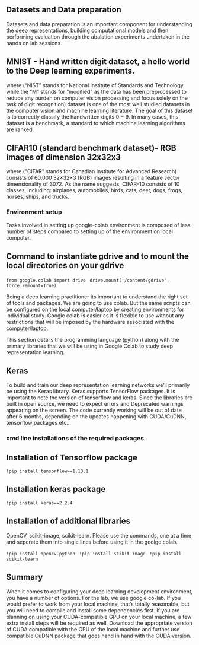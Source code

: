 ## Datasets and Data preparation

Datasets and data preparation is an important component for understanding the deep representations, building computational models and then performing evaluation   through the abalation experiments undertaken in the hands on lab sessions.

## MNIST - Hand written digit dataset, a hello world to the Deep learning experiments.

where (“NIST” stands for National Institute of Standards and Technology while the “M”
stands for “modified” as the data has been preprocessed to reduce any burden on computer vision
processing and focus solely on the task of digit recognition) dataset is one of the most well studied
datasets in the computer vision and machine learning literature. The goal of this dataset is to correctly classify the handwritten digits 0 − 9.
In many cases, this dataset is a benchmark, a standard to which machine learning algorithms are ranked.

## CIFAR10 (standard benchmark dataset)- RGB images of dimension 32x32x3

where ("CIFAR" stands for Canadian Institute for Advanced Research) consists of 60,000 32×32×3 (RGB) images resulting in a feature vector dimensionality of 3072.
As the name suggests, CIFAR-10 consists of 10 classes, including: airplanes, automobiles, birds, cats, deer, dogs, frogs, horses, ships, and trucks.

### Environment setup ###

Tasks involved in setting up google-colab environment is composed of less number of steps compared to setting up of the environment on local computer.

## Command to instantiate gdrive and to mount the local directories on your gdrive
` from google.colab import drive `
` drive.mount('/content/gdrive', force_remount=True)`

Being a deep learning practitioner its important to understand  the right set of tools and packages. We are going to use colab. But the same scripts can be configured on the local computer/laptop by creating environments for individual study. Google colab is easier as it is flexible to use without any restrictions that will be imposed by the hardware associated with the computer/laptop.



This section details the programming language (python) along with the primary libraries that we will be using in Google Colab to study deep representation learning.

## Keras
To build and train our deep representation learning networks we’ll primarily be using the Keras library. Keras supports TensorFlow packages.
It is important to note the version of tensorflow and keras. Since the libraries are built in open source, we need to expect errors and Deprecated warnings appearing on the screen. The code currently working will be out of date after 6 months, depending on the updates happening with CUDA/CuDNN, tensorflow packages etc...

### cmd line installations of the required packages

## Installation of Tensorflow package
```!pip install tensorflow==1.13.1 ```

## Installation keras package
```!pip install keras==2.2.4 ```


## Installation of additional libraries
OpenCV, scikit-image, scikit-learn. Please use the commands, one at a time and seperate them into single lines before using it in the goolge colab.

```!pip install opencv-python ```
```!pip install scikit-image ```
```!pip install scikit-learn ```

## Summary

When it comes to configuring your deep learning development environment, you have a number of options. For the lab, we use google co-lab. If you would prefer to work from your local machine, that’s totally reasonable, but you will need to compile and install some dependencies first. If you are planning on using your
CUDA-compatible GPU on your local machine, a few extra install steps will be required as well. Download the appropriate version of CUDA compatible with the GPU of the local machine and further use compatible CuDNN package that goes hand in hand with the CUDA version.
